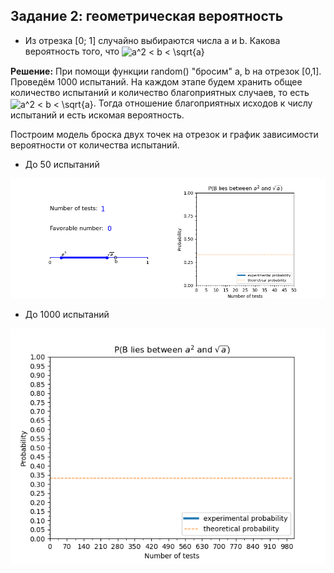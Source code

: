 ## Задание 2: геометрическая вероятность

* Из отрезка [0; 1] случайно выбираются числа a и b. Какова вероятность того, что <img src="http://www.sciweavers.org/tex2img.php?eq=a%5E2%20%3C%20b%20%3C%20%5Csqrt%7Ba%7D&bc=White&fc=Black&im=jpg&fs=12&ff=ccfonts,eulervm&edit=0" align="center" border="0" alt="a^2 < b < \sqrt{a}" width="97" height="19" />

**Решение:** При помощи функции random() "бросим" a, b на отрезок [0,1]. Проведём 1000 испытаний. На каждом этапе будем хранить общее количество испытаний и количество благоприятных случаев, то есть <img src="http://www.sciweavers.org/tex2img.php?eq=a%5E2%20%3C%20b%20%3C%20%5Csqrt%7Ba%7D&bc=White&fc=Black&im=jpg&fs=12&ff=ccfonts,eulervm&edit=0" align="center" border="0" alt="a^2 < b < \sqrt{a}" width="97" height="19" />. Тогда отношение благоприятных исходов к числу испытаний и есть искомая вероятность.

Построим модель броска двух точек на отрезок и график зависимости вероятности от количества испытаний.

* До 50 испытаний

![Alt Text](
https://github.com/DamirJann/two_probability_tasks/blob/master/task2/gifs/slowModelPlot.gif)

* До 1000 испытаний

![Alt Text](
https://github.com/DamirJann/two_probability_tasks/blob/master/task2/gifs/fast_plot.gif)
